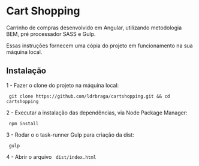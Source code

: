 # Cart Shopping

Carrinho de compras desenvolvido em Angular, utilizando metodologia BEM, pré processador SASS e Gulp.

Essas instruções fornecem uma cópia do projeto em funcionamento na sua máquina local.

## Instalação

1 - Fazer o clone do projeto na máquina local:

`` 
git clone https://github.com/ldrbraga/cartshopping.git && cd cartshopping
`` 

2 - Executar a instalação das dependências, via Node Package Manager:

`` 
npm install 
`` 

3 - Rodar o o task-runner Gulp para criação da dist: 

`` 
gulp
`` 

4 - Abrir o arquivo `` dist/index.html`` 

